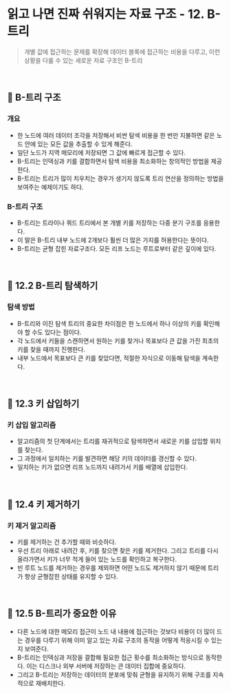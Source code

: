 # 읽고 나면 진짜 쉬워지는 자료 구조 - 12. B-트리

> 개별 값에 접근하는 문제를 확장해 데이터 블록에 접근하는 비용을 다루고, 이런 상황을 다룰 수 있는 새로운 자료 구조인 B-트리

<br/>

## 🔖 B-트리 구조

### 개요

- 한 노드에 여러 데이터 조각을 저장해서 비싼 탐색 비용을 한 번만 지불하면 같은 노드 안에 있는 모든 값을 추출할 수 있게 해준다.
- 일단 노드가 지역 메모리에 저장되면 그 값에 빠르게 접근할 수 있다.
- B-트리는 인덱싱과 키를 결합하면서 탐색 비용을 최소화하는 창의적인 방법을 제공한다.
- B-트리는 트리가 많이 치우치는 경우가 생기지 않도록 트리 연산을 정의하는 방법을 보여주는 예제이기도 하다.

### B-트리 구조

- B-트리는 트라이나 쿼드 트리에서 본 개별 키를 저장하는 다중 분기 구조를 응용한다.
- 이 말은 B-트리 내부 노드에 2개보다 훨씬 더 많은 가지를 허용한다는 뜻이다.
- B-트리는 균형 잡힌 자료구조다. 모든 리프 노드는 루트로부터 같은 깊이에 있다.

<br/>

## 🔖 12.2 B-트리 탐색하기

### 탐색 방법

- B-트리와 이진 탐색 트리의 중요한 차이점은 한 노드에서 하나 이상의 키를 확인해야 할 수도 있다는 점이다.
- 각 노드에서 키들을 스캔하면서 원하는 키를 찾거나 목표보다 큰 값을 가진 최초의 키를 찾을 때까지 진행한다.
- 내부 노드에서 목표보다 큰 키를 찾았다면, 적절한 자식으로 이동해 탐색을 계속한다.

<br/>

## 🔖 12.3 키 삽입하기

### 키 삽입 알고리즘

- 알고리즘의 첫 단계에서는 트리를 재귀적으로 탐색하면서 새로운 키를 삽입할 위치를 찾는다.
- 그 과정에서 일치하는 키를 발견하면 해당 키의 데이터를 갱신할 수 있다.
- 일치하는 키가 없으면 리프 노드까지 내려가서 키를 배열에 삽입한다.

<br/>

## 🔖 12.4 키 제거하기

### 키 제거 알고리즘

- 키를 제거하는 건 추가할 때와 비슷하다.
- 우선 트리 아래로 내려간 후, 키를 찾으면 찾은 키를 제거한다. 그리고 트리를 다시 올라가면서 키가 너무 적게 들어 있는 노드를 확인하고 복구한다.
- 빈 루트 노드를 제거하는 경우를 제외하면 어떤 노드도 제거하지 않기 때문에 트리가 항상 균형잡힌 상태를 유지할 수 있다.

<br/>

## 🔖 12.5 B-트리가 중요한 이유

- 다른 노드에 대한 메모리 접근이 노드 내 내용에 접근하는 것보다 비용이 더 많이 드는 경우를 다루기 위해 이미 알고 있는 자료 구조의 동작을 어떻게 적응시킬 수 있는지 보여준다.
- B-트리는 인덱싱과 저장을 결합해 필요한 접근 횟수를 최소화하는 방식으로 동작한다. 이는 디스크나 외부 서버에 저장하는 큰 데이터 집합에 중요하다.
- 그리고 B-트리는 저장하는 데이터의 분포에 맞춰 균형을 유지하기 위해 구조를 지속적으로 재배치한다.
